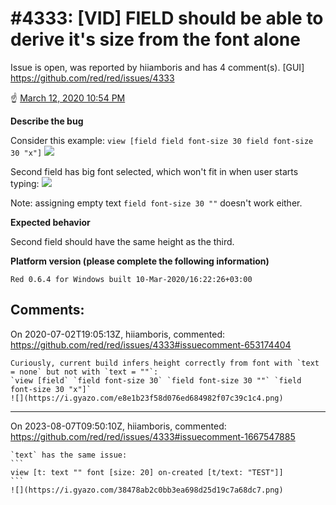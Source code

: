 
#4333: [VID] FIELD should be able to derive it's size from the font alone
================================================================================
Issue is open, was reported by hiiamboris and has 4 comment(s).
[GUI]
<https://github.com/red/red/issues/4333>

:point_up: [March 12, 2020 10:54 PM](https://gitter.im/red/bugs?at=5e6a938ed243a0017407a20c)

**Describe the bug**

Consider this example:
`view [field field font-size 30 field font-size 30 "x"]`
![](https://user-content.gitter-static.net/c3527cee49e39ef850745ae7a00d8302dcd20644/68747470733a2f2f692e6779617a6f2e636f6d2f64323636653163326365386330623637623661333234396563633038613032342e706e67)

Second field has big font selected, which won't fit in when user starts typing:
![](https://i.gyazo.com/e40241319c12e8809a890486d0ef21b0.png)

Note: assigning empty text `field font-size 30 ""` doesn't work either.

**Expected behavior**

Second field should have the same height as the third.

**Platform version (please complete the following information)**
```
Red 0.6.4 for Windows built 10-Mar-2020/16:22:26+03:00
```



Comments:
--------------------------------------------------------------------------------

On 2020-07-02T19:05:13Z, hiiamboris, commented:
<https://github.com/red/red/issues/4333#issuecomment-653174404>

    Curiously, current build infers height correctly from font with `text = none` but not with `text = ""`:
    `view [field` `field font-size 30` `field font-size 30 ""` `field font-size 30 "x"]`
    ![](https://i.gyazo.com/e8e1b23f58d076ed684982f07c39c1c4.png)

--------------------------------------------------------------------------------

On 2023-08-07T09:50:10Z, hiiamboris, commented:
<https://github.com/red/red/issues/4333#issuecomment-1667547885>

    `text` has the same issue:
    ```
    view [t: text "" font [size: 20] on-created [t/text: "TEST"]]
    ```
    ![](https://i.gyazo.com/38478ab2c0bb3ea698d25d19c7a68dc7.png)

